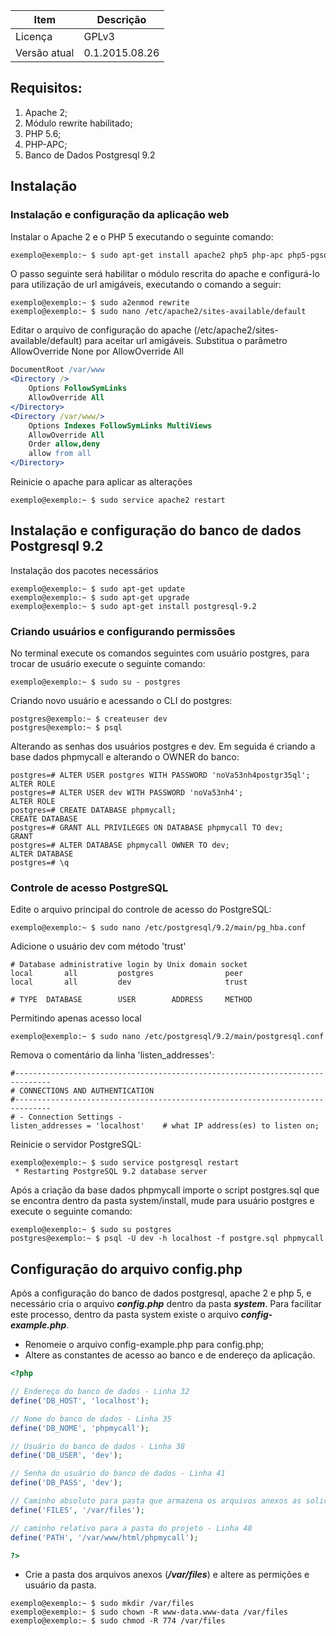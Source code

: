 Item               | Descrição
------------------ | ------------
Licença            | GPLv3
Versão atual       | 0.1.2015.08.26

## Requisitos: ##
1. Apache 2;
2. Módulo rewrite habilitado;
3. PHP 5.6;
4. PHP-APC;
5. Banco de Dados Postgresql 9.2

## Instalação ##

### Instalação e configuração da aplicação web ###

Instalar o Apache 2 e o PHP 5 executando o seguinte comando:

```bash
exemplo@exemplo:~ $ sudo apt-get install apache2 php5 php-apc php5-pgsql
```

O passo seguinte será habilitar o módulo rescrita do apache e configurá-lo para utilização de url amigáveis, executando o comando a seguir:

```shell
exemplo@exemplo:~ $ sudo a2enmod rewrite
exemplo@exemplo:~ $ sudo nano /etc/apache2/sites-available/default
```

Editar o arquivo de configuração do apache (/etc/apache2/sites-available/default) para aceitar url amigáveis. Substitua o parâmetro AllowOverride None por AllowOverride All

```apache
DocumentRoot /var/www
<Directory />
    Options FollowSymLinks
    AllowOverride All
</Directory>
<Directory /var/www/>
    Options Indexes FollowSymLinks MultiViews
    AllowOverride All
    Order allow,deny
    allow from all
</Directory>
```

Reinicie o apache para aplicar as alterações

```shell
exemplo@exemplo:~ $ sudo service apache2 restart
```

## Instalação e configuração do banco de dados Postgresql 9.2 ##

Instalação dos pacotes necessários

```shell
exemplo@exemplo:~ $ sudo apt-get update
exemplo@exemplo:~ $ sudo apt-get upgrade
exemplo@exemplo:~ $ sudo apt-get install postgresql-9.2
```

### Criando usuários e configurando permissões ###

No terminal execute os comandos seguintes com usuário postgres, para trocar de usuário execute o seguinte comando:

```shell
exemplo@exemplo:~ $ sudo su - postgres
```

Criando novo usuário e acessando o CLI do postgres:

```shell
postgres@exemplo:~ $ createuser dev
postgres@exemplo:~ $ psql
```

Alterando as senhas dos usuários postgres e dev. Em seguida é criando a base dados phpmycall e alterando o OWNER do banco:

```shell
postgres=# ALTER USER postgres WITH PASSWORD 'noVa53nh4postgr35ql';
ALTER ROLE
postgres=# ALTER USER dev WITH PASSWORD 'noVa53nh4';
ALTER ROLE
postgres=# CREATE DATABASE phpmycall;
CREATE DATABASE
postgres=# GRANT ALL PRIVILEGES ON DATABASE phpmycall TO dev;
GRANT
postgres=# ALTER DATABASE phpmycall OWNER TO dev;
ALTER DATABASE
postgres=# \q
```

### Controle de acesso PostgreSQL ###

Edite o arquivo principal do controle de acesso do PostgreSQL:

```shell
exemplo@exemplo:~ $ sudo nano /etc/postgresql/9.2/main/pg_hba.conf
```

Adicione o usuário dev com método 'trust'

```text
# Database administrative login by Unix domain socket
local		all			postgres				peer
local		all			dev				    	trust

# TYPE	DATABASE		USER		ADDRESS		METHOD
```

Permitindo apenas acesso local

```shell
exemplo@exemplo:~ $ sudo nano /etc/postgresql/9.2/main/postgresql.conf
```

Remova o comentário da linha 'listen_addresses':

```text
#------------------------------------------------------------------------------
# CONNECTIONS AND AUTHENTICATION
#------------------------------------------------------------------------------
# - Connection Settings -
listen_addresses = 'localhost'    # what IP address(es) to listen on;
```

Reinicie o servidor PostgreSQL:

```shell
exemplo@exemplo:~ $ sudo service postgresql restart
 * Restarting PostgreSQL 9.2 database server
```

Após a criação da base dados phpmycall importe o script postgres.sql que se encontra dentro da pasta system/install, mude para usuário postgres e execute o seguinte comando:

```shell
exemplo@exemplo:~ $ sudo su postgres
postgres@exemplo:~ $ psql -U dev -h localhost -f postgre.sql phpmycall
```

## Configuração do arquivo config.php ##

Após a configuração do banco de dados postgresql, apache 2 e php 5, e necessário cria o arquivo ***config.php*** dentro da pasta ***system***. Para facilitar este processo, dentro da pasta system existe o arquivo ***config-example.php***.

* Renomeie o arquivo config-example.php para config.php;
* Altere as constantes de acesso ao banco e de endereço da aplicação.

```php
<?php

// Endereço do banco de dados - Linha 32
define('DB_HOST', 'localhost');

// Nome do banco de dados - Linha 35
define('DB_NOME', 'phpmycall');

// Usuário do banco de dados - Linha 38
define('DB_USER', 'dev');

// Senha do usuário do banco de dados - Linha 41
define('DB_PASS', 'dev');

// Caminho absoluto para pasta que armazena os arquivos anexos as solicitações - Linha 45
define('FILES', '/var/files');

// caminho relativo para a pasta do projeto - Linha 48
define('PATH', '/var/www/html/phpmycall');

?>
```

* Crie a pasta dos arquivos anexos (***/var/files***) e altere as permições e usuário da pasta.

```shell
exemplo@exemplo:~ $ sudo mkdir /var/files
exemplo@exemplo:~ $ sudo chown -R www-data.www-data /var/files
exemplo@exemplo:~ $ sudo chmod -R 774 /var/files
```
